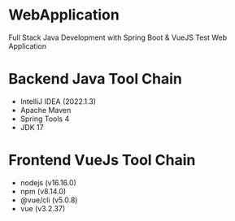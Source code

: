 # WebApplication

Full Stack Java Development with Spring Boot & VueJS Test Web Application

# Backend Java Tool Chain
- IntelliJ IDEA (2022.1.3)
- Apache Maven
- Spring Tools 4
- JDK 17

# Frontend VueJs Tool Chain
- nodejs (v16.16.0)
- npm (v8.14.0)
- @vue/cli (v5.0.8)
- vue (v3.2.37)
